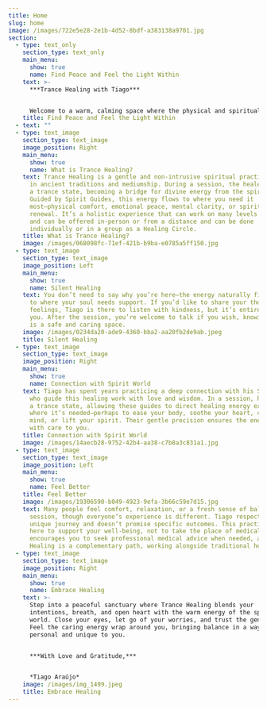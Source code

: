 ```yaml
---
title: Home
slug: home
image: /images/722e5e28-2e1b-4d52-8bdf-a383138a9701.jpg
section:
  - type: text_only
    section_type: text_only
    main_menu:
      show: true
      name: Find Peace and Feel the Light Within
    text: >-
      ***Trance Healing with Tiago***


      Welcome to a warm, calming space where the physical and spiritual world come together to support your healing. In Trance Healing, Tiago becomes a channel for healing energy that nurtures your body, emotions, mind, and soul. He invites you with an open heart to step into this caring experience.
    title: Find Peace and Feel the Light Within
  - text: ""
  - type: text_image
    section_type: text_image
    image_position: Right
    main_menu:
      show: true
      name: What is Trance Healing?
    text: Trance Healing is a gentle and non-intrusive spiritual practice with roots
      in ancient traditions and mediumship. During a session, the healer enters
      a trance state, becoming a bridge for divine energy from the spirit world.
      Guided by Spirit Guides, this energy flows to where you need it
      most—physical comfort, emotional peace, mental clarity, or spiritual
      renewal. It’s a holistic experience that can work on many levels at once
      and can be offered in-person or from a distance and can be done
      individually or in a group as a Healing Circle.
    title: What is Trance Healing?
    image: /images/068098fc-71ef-421b-b9ba-e0785a5ff150.jpg
  - type: text_image
    section_type: text_image
    image_position: Left
    main_menu:
      show: true
      name: Silent Healing
    text: You don’t need to say why you’re here—the energy naturally finds its way
      to where your soul needs support. If you’d like to share your thoughts or
      feelings, Tiago is there to listen with kindness, but it’s entirely up to
      you. After the session, you’re welcome to talk if you wish, knowing this
      is a safe and caring space.
    image: /images/0234da20-ade9-4360-bba2-aa20fb2de9ab.jpeg
    title: Silent Healing
  - type: text_image
    section_type: text_image
    image_position: Right
    main_menu:
      show: true
      name: Connection with Spirit World
    text: Tiago has spent years practicing a deep connection with his Spirit Guides,
      who guide this healing work with love and wisdom. In a session, he enters
      a trance state, allowing these guides to direct healing energy exactly
      where it’s needed—perhaps to ease your body, soothe your heart, clear your
      mind, or lift your spirit. Their gentle precision ensures the energy flows
      with care to you.
    title: Connection with Spirit World
    image: /images/14aecb28-9752-42b4-aa38-c7b8a3c831a1.jpg
  - type: text_image
    section_type: text_image
    image_position: Left
    main_menu:
      show: true
      name: Feel Better
    title: Feel Better
    image: /images/19306590-b049-4923-9efa-3b66c59e7d15.jpg
    text: Many people feel comfort, relaxation, or a fresh sense of balance after a
      session, though everyone’s experience is different. Tiago respects your
      unique journey and doesn’t promise specific outcomes. This practice is
      here to support your well-being, not to take the place of medical care. He
      encourages you to seek professional medical advice when needed, as Trance
      Healing is a complementary path, working alongside traditional healthcare.
  - type: text_image
    section_type: text_image
    image_position: Right
    main_menu:
      show: true
      name: Embrace Healing
    text: >-
      Step into a peaceful sanctuary where Trance Healing blends your
      intentions, breath, and open heart with the warm energy of the spirit
      world. Close your eyes, let go of your worries, and trust the gentle flow.
      Feel the caring energy wrap around you, bringing balance in a way that’s
      personal and unique to you.


      ***With Love and Gratitude,***  


      *Tiago Araújo*
    image: /images/img_1499.jpeg
    title: Embrace Healing
---
```

